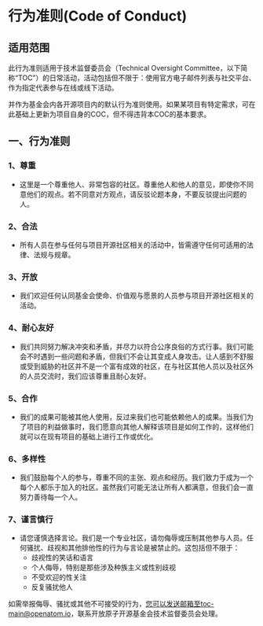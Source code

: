 # 行为准则(Code of Conduct)

## 适用范围

此行为准则适用于技术监督委员会（Technical Oversight Committee，以下简称“TOC”）的日常活动，活动包括但不限于：使用官方电子邮件列表与社交平台、作为指定代表参与在线或线下活动。

并作为基金会内各开源项目内的默认行为准则使用。如果某项目有特定需求，可在此基础上更新为项目自身的COC，但不得违背本COC的基本要求。

## 一、行为准则
### 1、尊重
* 这里是一个尊重他人、非常包容的社区。尊重他人和他人的意见，即使你不同意他们的观点。若不同意对方观点，请反驳论题本身，不要反驳提出问题的人。

### 2、合法
* 所有人员在参与任何与项目开源社区相关的活动中，皆需遵守任何可适用的法律、法规与规章。

### 3、开放
* 我们欢迎任何认同基金会使命、价值观与愿景的人员参与项目开源社区相关的活动。

### 4、耐心友好
* 我们共同努力解决冲突和矛盾，并尽力以符合公序良俗的方式行事。我们可能会不时遇到一些问题和矛盾，但我们不会让其变成人身攻击。让人感到不舒服或受到威胁的社区并不是一个富有成效的社区，在与社区其他人员以及社区外的人员交流时，我们应该尊重且耐心友好。

### 5、合作
* 我们的成果可能被其他人使用，反过来我们也可能依赖他人的成果。当我们为了项目的利益做事时，我们愿意向其他人解释该项目是如何工作的，这样他们就可以在现有项目的基础上进行工作或优化。

### 6、多样性
* 我们鼓励每个人的参与，尊重不同的主张、观点和经历。我们致力于成为一个每个人都乐于加入的社区。虽然我们可能无法让所有人都满意，但我们会一直努力善待每一个人。

### 7、谨言慎行
* 请您谨慎选择言论。我们是一个专业社区，请勿侮辱或压制其他参与人员。任何骚扰、歧视和其他排他性的行为与言论是被禁止的。这包括但不限于：
  - 歧视性的笑话和语言
  - 个人侮辱，特别是那些涉及种族主义或性别歧视
  - 不受欢迎的性关注
  - 反复骚扰他人

如需举报侮辱、骚扰或其他不可接受的行为，您可以发送邮箱至toc-main@openatom.io，联系开放原子开源基金会技术监督委员会处理。

